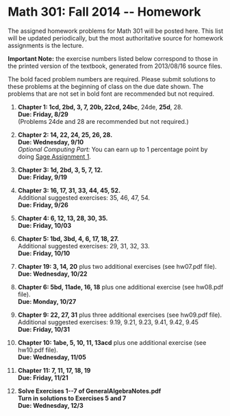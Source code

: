 Math 301: Fall 2014 -- Homework
===============================

The assigned homework problems for Math 301 will be posted here.
This list will be updated periodically, but the most authoritative 
source for homework assignments is the lecture.

**Important Note:** the exercise numbers listed below correspond to those in the printed version of the textbook, 
generated from 2013/08/16 source files.

The bold faced problem numbers are required. Please submit solutions to these
problems at the beginning of class on the due date shown.  The problems that are
not set in bold font are recommended but not required.

1. **Chapter 1: 1cd, 2bd, 3, 7, 20b, 22cd, 24bc**, 24de, **25d**, 28.  
   **Due: Friday, 8/29**  
   (Problems 24de and 28 are recommended but not required.)

2. **Chapter 2: 14, 22, 24, 25, 26, 28.**  
   **Due: Wednesday, 9/10**  
   *Optional Computing Part:* You can earn up to 1 percentage point by doing [Sage Assignment 1](https://github.com/williamdemeo/Math301-Fall2014/tree/master/sage). 

3. **Chapter 3: 1d, 2bd, 3, 5, 7, 12.**  
   **Due: Friday, 9/19**  

4. **Chapter 3: 16, 17, 31, 33, 44, 45, 52.**  
   Additional suggested exercises: 35, 46, 47, 54.  
   **Due: Friday, 9/26**  

5. **Chapter 4: 6, 12, 13, 28, 30, 35.**  
   **Due: Friday, 10/03**  

6. **Chapter 5: 1bd, 3bd, 4, 6, 17, 18, 27.**  
   Additional suggested exercises: 29, 31, 32, 33.  
   **Due: Friday, 10/10**  

7. **Chapter 19: 3, 14, 20** plus two additional exercises (see hw07.pdf file).  
   **Due: Wednesday, 10/22**  

8. **Chapter 6: 5bd, 11ade, 16, 18** plus one additional exercise (see hw08.pdf file).  
   **Due: Monday, 10/27**

9. **Chapter 9: 22, 27, 31** plus three additional exercises (see hw09.pdf file).   
   Additional suggested exercises: 9.19, 9.21, 9.23, 9.41, 9.42, 9.45    
   **Due: Friday, 10/31**

10. **Chapter 10: 1abe, 5, 10, 11, 13acd** plus one additional exercise (see hw10.pdf file).  
   **Due: Wednesday, 11/05**

11. **Chapter 11: 7, 11, 17, 18, 19**  
	**Due: Friday, 11/21**  

12. **Solve Exercises 1--7 of GeneralAlgebraNotes.pdf**  
    **Turn in solutions to Exercises 5 and 7**  
	**Due: Wednesday, 12/3**


